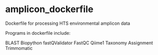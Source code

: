# amplicon_dockerfile
Dockerfile for processing HTS environmental amplicon data

Programs in dockerfile include:

BLAST
Biopython
fastQValidator
FastQC
Qiime1
Taxonomy Assignment\
Trimmomatic
